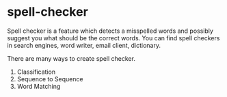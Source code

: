 # spell-checker

Spell checker is a feature which detects a misspelled words and possibly suggest you what should be the correct words. You can find spell checkers in search engines, word writer, email client, dictionary.

There are many ways to create spell checker. 
1. Classification
2. Sequence to Sequence
3. Word Matching
